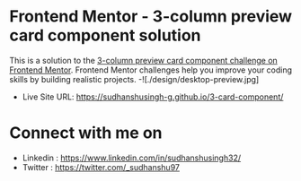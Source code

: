 # Frontend Mentor - 3-column preview card component solution

This is a solution to the [3-column preview card component challenge on Frontend Mentor](https://www.frontendmentor.io/challenges/3column-preview-card-component-pH92eAR2-). Frontend Mentor challenges help you improve your coding skills by building realistic projects. 
-![./design/desktop-preview.jpg]
- Live Site URL: https://sudhanshusingh-g.github.io/3-card-component/


# Connect with me on 
- Linkedin : https://www.linkedin.com/in/sudhanshusingh32/
- Twitter : https://twitter.com/_sudhanshu97
